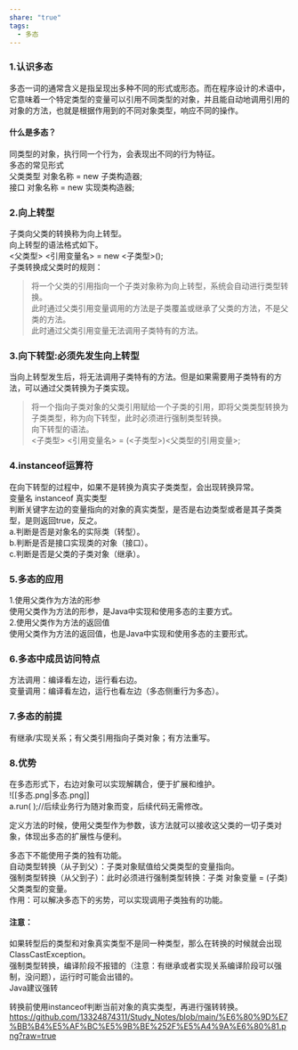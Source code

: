 ```yaml
---
share: "true"
tags:
  - 多态
---
```

### 1.认识多态  
多态一词的通常含义是指呈现出多种不同的形式或形态。而在程序设计的术语中，它意味着一个特定类型的变量可以引用不同类型的对象，并且能自动地调用引用的对象的方法，也就是根据作用到的不同对象类型，响应不同的操作。  
#### 什么是多态？  
同类型的对象，执行同一个行为，会表现出不同的行为特征。  
多态的常见形式  
父类类型 对象名称 = new 子类构造器;  
接口 对象名称 = new 实现类构造器;  
### 2.向上转型  
子类向父类的转换称为向上转型。  
向上转型的语法格式如下。  
<父类型> <引用变量名> = new <子类型>();  
子类转换成父类时的规则：  
>将一个父类的引用指向一个子类对象称为向上转型，系统会自动进行类型转换。  
>此时通过父类引用变量调用的方法是子类覆盖或继承了父类的方法，不是父类的方法。  
>此时通过父类引用变量无法调用子类特有的方法。  
### 3.向下转型:必须先发生向上转型  
当向上转型发生后，将无法调用子类特有的方法。但是如果需要用子类特有的方法，可以通过父类转换为子类实现。  
>将一个指向子类对象的父类引用赋给一个子类的引用，即将父类类型转换为子类类型，称为向下转型，此时必须进行强制类型转换。  
>向下转型的语法。  
><子类型> <引用变量名> = (<子类型>)<父类型的引用变量>;  
### 4.instanceof运算符  
在向下转型的过程中，如果不是转换为真实子类类型，会出现转换异常。  
变量名 instanceof 真实类型  
判断关键字左边的变量指向的对象的真实类型，是否是右边类型或者是其子类类型，是则返回true，反之。  
a.判断是否是对象名的实际类（转型）。  
b.判断是否是接口实现类的对象（接口）。  
c.判断是否是父类的子类对象（继承）。  
### 5.多态的应用  
1.使用父类作为方法的形参  
使用父类作为方法的形参，是Java中实现和使用多态的主要方式。  
2.使用父类作为方法的返回值  
使用父类作为方法的返回值，也是Java中实现和使用多态的主要形式。  
### 6.多态中成员访问特点  
方法调用：编译看左边，运行看右边。  
变量调用：编译看左边，运行也看左边（多态侧重行为多态）。  
### 7.多态的前提  
有继承/实现关系；有父类引用指向子类对象；有方法重写。  
### 8.优势  
在多态形式下，右边对象可以实现解耦合，便于扩展和维护。  
![[多态.png|多态.png]]  
a.run( );//后续业务行为随对象而变，后续代码无需修改。  
  
定义方法的时候，使用父类型作为参数，该方法就可以接收这父类的一切子类对象，体现出多态的扩展性与便利。  
  
多态下不能使用子类的独有功能。  
自动类型转换（从子到父）：子类对象赋值给父类类型的变量指向。  
强制类型转换（从父到子）：此时必须进行强制类型转换：子类 对象变量 = (子类)父类类型的变量。  
作用：可以解决多态下的劣势，可以实现调用子类独有的功能。  
#### 注意：  
如果转型后的类型和对象真实类型不是同一种类型，那么在转换的时候就会出现ClassCastException。  
强制类型转换，编译阶段不报错的（注意：有继承或者实现关系编译阶段可以强制，没问题），运行时可能会出错的。  
Java建议强转  
  
转换前使用instanceof判断当前对象的真实类型，再进行强转转换。  
https://github.com/13324874311/Study_Notes/blob/main/%E6%80%9D%E7%BB%B4%E5%AF%BC%E5%9B%BE%252F%E5%A4%9A%E6%80%81.png?raw=true  
  
  
  
  
  
  

